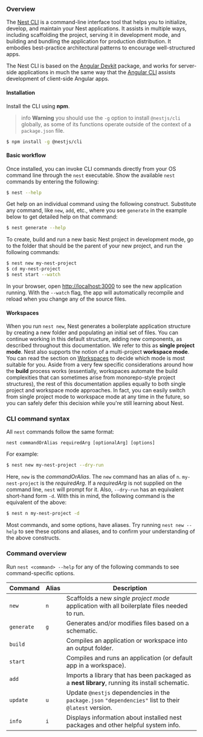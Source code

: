 ### Overview

The [Nest CLI](https://github.com/nestjs/nest-cli) is a command-line interface tool that helps you to initialize, develop, and maintain your Nest applications. It assists in multiple ways, including scaffolding the project, serving it in development mode, and building and bundling the application for production distribution.  It embodies best-practice architectural patterns to encourage well-structured apps.

The Nest CLI is based on the [Angular Devkit](https://github.com/angular/devkit) package, and works for server-side applications in much the same way that the [Angular CLI](https://angular.io/cli) assists development of client-side Angular apps.

#### Installation

Install the CLI using **npm**.

> info **Warning** you should use the `-g` option to install `@nestjs/cli` globally, as some of its functions operate outside of the context of a `package.json` file.

```bash
$ npm install -g @nestjs/cli
```

#### Basic workflow

Once installed, you can invoke CLI commands directly from your OS command line through the `nest` executable.  Show the available `nest` commands by entering the following:

```bash
$ nest --help
```

Get help on an individual command using the following construct. Substitute any command, like `new`, `add`, etc., where you see `generate` in the example below to get detailed help on that command:

```bash
$ nest generate --help
```

To create, build and run a new basic Nest project in development mode, go to the folder that should be the parent of your new project, and run the following commands:

```bash
$ nest new my-nest-project
$ cd my-nest-project
$ nest start --watch
```

In your browser, open [http://localhost:3000](http://localhost:3000) to see the new application running. With the `--watch` flag, the app will automatically recompile and reload when you change any of the source files.

#### Workspaces

When you run `nest new`, Nest generates a boilerplate application structure by creating a new folder and populating an initial set of files.  You can continue working in this default structure, adding new components, as described throughout this documentation.  We refer to this as **single project mode**.  Nest also supports the notion of a multi-project **workspace mode**.  You can read the section on [Workspaces](/cli/workspaces) to decide which mode is most suitable for you.  Aside from a very few specific considerations around how the **build** process works (essentially, workspaces automate the build complexities that can sometimes arise from monorepo-style project structures), the rest of this documentation applies equally to both single project and workspace mode approaches.  In fact, you can easily switch from single project mode to workspace mode at any time in the future, so you can safely defer this decision while you're still learning about Nest.

### CLI command syntax

All `nest` commands follow the same format:

`nest commandOrAlias requiredArg [optionalArg] [options]`

For example:

```bash
$ nest new my-nest-project --dry-run
```

Here, `new` is the *commandOrAlias*.  The `new` command has an alias of `n`.  `my-nest-project` is the *requiredArg*.  If a *requiredArg* is not supplied on the command line, `nest` will prompt for it.  Also, `--dry-run` has an equivalent short-hand form `-d`.  With this in mind, the following command is the equivalent of the above:

```bash
$ nest n my-nest-project -d
```

Most commands, and some options, have aliases.  Try running `nest new --help` to see these options and aliases, and to confirm your understanding of the above constructs.

### Command overview

Run `nest <command> --help` for any of the following commands to see command-specific options.

| Command    | Alias | Description                                                                                           |
| ---------- | ----- | ----------------------------------------------------------------------------------------------------- |
| `new`      | `n`   | Scaffolds a new *single project mode* application with all boilerplate files needed to run.           |
| `generate` | `g`   | Generates and/or modifies files based on a schematic.                                                 |
| `build`    |       | Compiles an application or workspace into an output folder.                                           |
| `start`    |       | Compiles and runs an application (or default app in a workspace).                                     |
| `add`      |       | Imports a library that has been packaged as a **nest library**, running its install schematic.        |
| `update`   | `u`   | Update `@nestjs` dependencies in the `package.json` `"dependencies"` list to their `@latest` version. |
| `info`     | `i`   | Displays information about installed nest packages and other helpful system info.                     |


